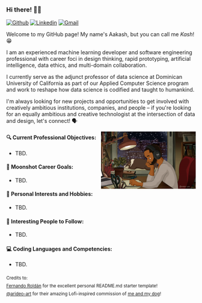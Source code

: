 ### Hi there! 👋🏾

[![Github](https://img.shields.io/badge/-Github-000?style=flat&logo=Github&logoColor=white)](https://github.com/AakashSudhakar)
[![Linkedin](https://img.shields.io/badge/-LinkedIn-blue?style=flat&logo=Linkedin&logoColor=white)](https://www.linkedin.com/in/aakashsudhakar/)
[![Gmail](https://img.shields.io/badge/-Gmail-c14438?style=flat&logo=Gmail&logoColor=white)](mailto:aakash.sudhakar@gmail.com)

Welcome to my GitHub page! My name's Aakash, but you can call me _Kash_! 😁

I am an experienced machine learning developer and software engineering professional with career foci in design thinking, rapid prototyping, artificial intelligence, data ethics, and multi-domain collaboration. 

I currently serve as the adjunct professor of data science at Dominican University of California as part of our Applied Computer Science program and work to reshape how data science is codified and taught to humankind. 

I'm always looking for new projects and opportunities to get involved with creatively ambitious institutions, companies, and people – if you're looking for an equally ambitious and creative technologist at the intersection of data and design, let's connect! 🗣

<img align="right" alt="An incredible rendition of me and my puppy Bablu – courtesy of the artist @arideo-art!" src="https://github.com/AakashSudhakar/AakashSudhakar/blob/main/Kash-and-Bablu.gif" width="50%" height="auto" />

#### 🔍 Current Professional Objectives:
- TBD.

#### 🚀 Moonshot Career Goals:
- TBD.

#### 🥊 Personal Interests and Hobbies:
- TBD.

#### 🌟 Interesting People to Follow:
- TBD.

#### 💻 Coding Languages and Competencies:
- TBD.

<sub>Credits to: <br/>[Fernando Roldán](https://github.com/FernandoRoldan93) for the excellent personal README.md starter template!
<br/>[@arideo-art](https://arideo-art.tumblr.com/) for their amazing Lofi-inspired commission of [me and my dog](https://github.com/AakashSudhakar/AakashSudhakar/blob/main/Kash-and-Bablu.gif)!

<!--
TODO: 
- Add coding competencies.
- Add GitHub progression card.
-->

